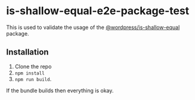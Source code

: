 # is-shallow-equal-e2e-package-test

This is used to validate the usage of the [@wordpress/is-shallow-equal](https://www.npmjs.com/package/@wordpress/is-shallow-equal) package.

## Installation

1. Clone the repo
2. `npm install`
3. `npm run build`.

If the bundle builds then everything is okay.
